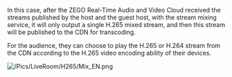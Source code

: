 In this case, after the ZEGO Real-Time Audio and Video Cloud received the streams published by the host and the guest host, with the stream mixing service, it will only output a single H.265 mixed stream, and then this stream will be published to the CDN for transcoding.

For the audience, they can choose to play the H.265 or H.264 stream from the CDN according to the H.265 video encoding ability of their devices.

![/Pics/LiveRoom/H265/Mix_EN.png](https://doc-media.zego.im/sdk-doc/Pics/LiveRoom/H265/Mix_EN.png)




